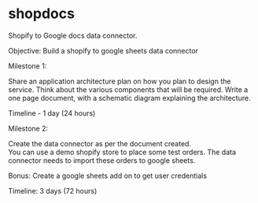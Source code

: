 # shopdocs
Shopify to Google docs data connector.

Objective: Build a shopify to google sheets data connector

Milestone 1:

Share an application architecture plan on how you plan to design the service. 
Think about the various components that will be required. 
Write a one page document, with a schematic diagram explaining the architecture.

Timeline - 1 day (24 hours)

Milestone 2:

Create the data connector as per the document created.  
You can use a demo shopify store to place some test orders. 
The data connector needs to import these orders to google sheets.

Bonus: Create a google sheets add on to get user credentials

Timeline: 3 days (72 hours)
